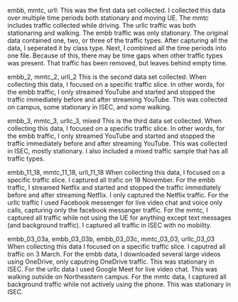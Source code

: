 embb, mmtc, urll:
This was the first data set collected. I collected this data over multiple time periods both stationary and moving UE. 
The mmtc includes traffic collected while driving. The urllc traffic was both stationaring and walking. The embb traffic 
was only stationary.
The original data contained one, two, or three of the traffic types. 
After capturing all the data, I seperated it by class type. Next, I combined all the time periods into one file.
Because of this, there may be time gaps when other traffic types was present. That traffic has been removed, 
but leaves behind empty time.

embb_2, mmtc_2, urll_2
This is the second data set collected. When collecting this data, I focused on a specific traffic slice. 
In other words, for the embb traffic, I only streamed YouTube and started and stopped the traffic immediately
before and after streaming YouTube. This was collected on campus, some stationary in ISEC, and some walking.

embb_3, mmtc_3, urllc_3, mixed
This is the third data set collected. When collecting this data, I focused on a specific traffic slice. 
In other words, for the embb traffic, I only streamed YouTube and started and stopped the traffic immediately
before and after streaming YouTube. This was collected in ISEC, mostly stationary.
I also included a mixed traffic sample that has all traffic types.

embb_11_18, mmtc_11_18, urll_11_18
When collecting this data, I focused on a specific traffic slice. I captured all trafic on 18 November.
For the embb traffic, I streamed Netflix and started and stopped the traffic immediately
before and after streaming Netflix. I only captured the Netflix traffic. 
For the urllc traffic I used Facebook messenger for live video chat and voice only calls, capturing only the facebook messanger traffic.
For the mmtc, I captured all traffic while not using the UE for anything except text messages (and background traffic).
I captured all traffic in ISEC with no mobility. 

embb_03_03a, embb_03_03b, embb_03_03c, mmtc_03_03, urllc_03_03
When collecting this data I focused on a specific traffic slice. I caputred all traffic on 3 March.
For the embb data, I downloaded several large videos using OneDrive, only caputring OneDrive traffic. This was stationary in ISEC.
For the urllc data I used Google Meet for live video chat. This was walking outside on Northeastern campus.
For the mmtc data, I captured all background traffic while not actively using the phone. This was stationary in ISEC.
